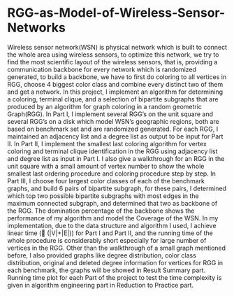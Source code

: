 # RGG-as-Model-of-Wireless-Sensor-Networks

Wireless sensor network(WSN) is physical network which is built to connect the whole area using wireless sensors, to optimize this network, we try to find the most scientific layout of the wireless sensors, that is, providing a communication backbone for every network which is randomized generated, to build a backbone, we have to first do coloring to all vertices in RGG, choose 4 biggest color class and combine every distinct two of them and get a network.
      In this project, I implement an algorithm for determining a coloring, terminal clique, and a selection of bipartite subgraphs that are produced by an algorithm for graph coloring in a random geometric Graph(RGG). In Part I, I implement several RGG’s on the unit square and several RGG’s on a disk which model WSN’s geographic regions, both are based on benchmark set and are randomized generated. For each RGG, I maintained an adjacency list and a degree list as output to be input for Part II.
In Part II, I implement the smallest last coloring algorithm for vertex coloring and terminal clique identification in the RGG using adjacency list and degree list as input in Part I. I also give a walkthrough for an RGG in the unit square with a small amount of vertex number to show the whole smallest last ordering procedure and coloring procedure step by step.
In Part III, I choose four largest color classes of each of the benchmark graphs, and build 6 pairs of bipartite subgraph, for these pairs, I determined which top two possible bipartite subgraphs with most edges in the maximum connected subgraph, and determined that two as backbone of the RGG. The domination percentage of the backbone shows the performance of my algorithm and model the Coverage of the WSN.
In my implementation, due to the data structure and algorithm I used, I achieve linear time ( (|V|+|E|)) for Part I and Part II, and the running time of the whole procedure is considerably short especially for large number of vertices in the RGG. Other than the walkthrough of a small graph mentioned before, I also provided graphs like degree distribution, color class distribution, original and deleted degree information for vertices for RGG in each benchmark, the graphs will be showed in Result Summary part. Running time plot for each Part of the project to test the time complexity is given in algorithm engineering part in Reduction to Practice part.
